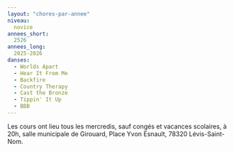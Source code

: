 ```yaml
---
layout: "chores-par-annee"
niveau:
  novice
annees_short:
  2526
annees_long:
  2025-2026
danses:
  - Worlds Apart
  - Hear It From Me
  - Backfire
  - Country Therapy
  - Cast the Bronze
  - Tippin' It Up
  - BBB
---
```


Les cours ont lieu tous les mercredis, sauf congés et vacances scolaires, à 20h, salle
municipale de Girouard, Place Yvon Esnault, 78320 Lévis-Saint-Nom.
